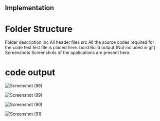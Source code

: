 ## Implementation

# Folder Structure
Folder	description
inc	All header files
src	All the source codes required for the code
test	test file is placed here.
build	Build output (Not included in git)
Screenshots	Screenshots of the applications are present here.
# code output
![Screenshot (88)](https://user-images.githubusercontent.com/89966378/132355320-35c73143-5ae0-4eba-9043-8bf64b6fbeaf.png)

![Screenshot (89)](https://user-images.githubusercontent.com/89966378/132355328-0019f59b-ac11-4d28-9cba-40883ab79b7f.png)

![Screenshot (90)](https://user-images.githubusercontent.com/89966378/132355330-6f5a364a-a370-4bf3-a429-90b1523b92f8.png)

![Screenshot (91)](https://user-images.githubusercontent.com/89966378/132355334-e1d96499-660c-4198-b332-eac53c01d810.png)

